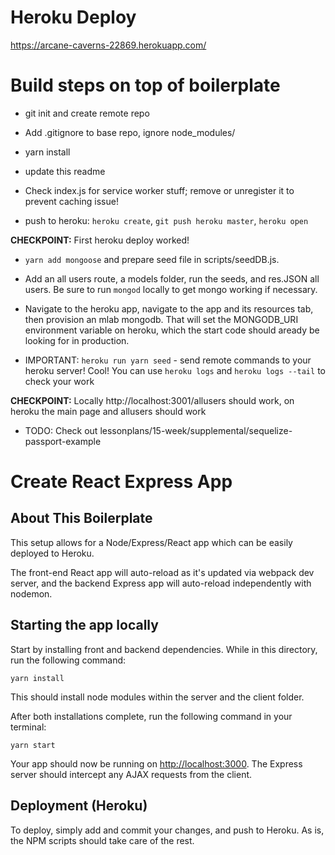 # Heroku Deploy

https://arcane-caverns-22869.herokuapp.com/

# Build steps on top of boilerplate

* git init and create remote repo

* Add .gitignore to base repo, ignore node_modules/

* yarn install

* update this readme

* Check index.js for service worker stuff; remove or unregister it to prevent caching issue!

* push to heroku: `heroku create`, `git push heroku master`, `heroku open`

**CHECKPOINT:** First heroku deploy worked!

* `yarn add mongoose` and prepare seed file in scripts/seedDB.js.

* Add an all users route, a models folder, run the seeds, and res.JSON all users. Be sure to run `mongod` locally to get mongo working if necessary.

* Navigate to the heroku app, navigate to the app and its resources tab, then provision an mlab mongodb. That will set the MONGODB_URI environment variable on heroku, which the start code should aready be looking for in production.

* IMPORTANT: `heroku run yarn seed` - send remote commands to your heroku server! Cool! You can use `heroku logs` and `heroku logs --tail` to check your work

**CHECKPOINT:** Locally http://localhost:3001/allusers should work, on heroku the main page and allusers should work

* TODO: Check out lessonplans/15-week/supplemental/sequelize-passport-example






# Create React Express App

## About This Boilerplate

This setup allows for a Node/Express/React app which can be easily deployed to Heroku.

The front-end React app will auto-reload as it's updated via webpack dev server, and the backend Express app will auto-reload independently with nodemon.

## Starting the app locally

Start by installing front and backend dependencies. While in this directory, run the following command:

```
yarn install
```

This should install node modules within the server and the client folder.

After both installations complete, run the following command in your terminal:

```
yarn start
```

Your app should now be running on <http://localhost:3000>. The Express server should intercept any AJAX requests from the client.

## Deployment (Heroku)

To deploy, simply add and commit your changes, and push to Heroku. As is, the NPM scripts should take care of the rest.
